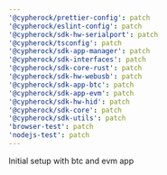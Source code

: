 ```yaml
---
'@cypherock/prettier-config': patch
'@cypherock/eslint-config': patch
'@cypherock/sdk-hw-serialport': patch
'@cypherock/tsconfig': patch
'@cypherock/sdk-app-manager': patch
'@cypherock/sdk-interfaces': patch
'@cypherock/sdk-core-rust': patch
'@cypherock/sdk-hw-webusb': patch
'@cypherock/sdk-app-btc': patch
'@cypherock/sdk-app-evm': patch
'@cypherock/sdk-hw-hid': patch
'@cypherock/sdk-core': patch
'@cypherock/sdk-utils': patch
'browser-test': patch
'nodejs-test': patch
---
```


Initial setup with btc and evm app

